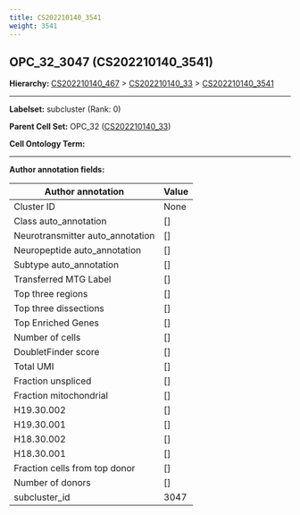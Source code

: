 ```yaml
---
title: CS202210140_3541
weight: 3541
---
```

## OPC_32_3047 (CS202210140_3541)
<b>Hierarchy: </b>
[CS202210140_467](https://purl.brain-bican.org/taxonomy/CS202210140#CS202210140_467) >
[CS202210140_33](https://purl.brain-bican.org/taxonomy/CS202210140#CS202210140_33) >
[CS202210140_3541](https://purl.brain-bican.org/taxonomy/CS202210140#CS202210140_3541)

---


**Labelset:** subcluster (Rank: 0)

**Parent Cell Set:** OPC_32 ([CS202210140_33](https://purl.brain-bican.org/taxonomy/CS202210140#CS202210140_33))



**Cell Ontology Term:** 

[MARKER GENES.]: #


---

[TRANSFERRED ANNOTATIONS.]: #


[AUTHOR ANNOTATION FIELDS.]: #


**Author annotation fields:**

| Author annotation | Value |
|-------------------|-------|
|Cluster ID|None|
|Class auto_annotation|[]|
|Neurotransmitter auto_annotation|[]|
|Neuropeptide auto_annotation|[]|
|Subtype auto_annotation|[]|
|Transferred MTG Label|[]|
|Top three regions|[]|
|Top three dissections|[]|
|Top Enriched Genes|[]|
|Number of cells|[]|
|DoubletFinder score|[]|
|Total UMI|[]|
|Fraction unspliced|[]|
|Fraction mitochondrial|[]|
|H19.30.002|[]|
|H19.30.001|[]|
|H18.30.002|[]|
|H18.30.001|[]|
|Fraction cells from top donor|[]|
|Number of donors|[]|
|subcluster_id|3047|
